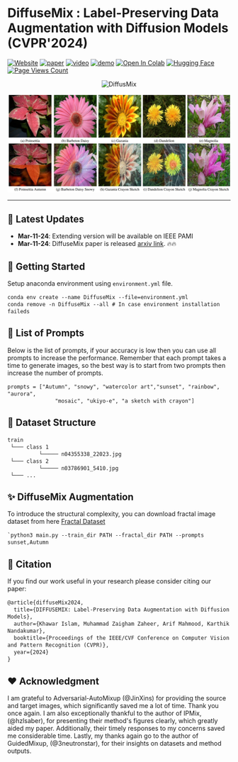 # DiffuseMix : Label-Preserving Data Augmentation with Diffusion Models (CVPR'2024)

[![Website](https://img.shields.io/badge/Project-Website-87CEEB)](https://www.linkedin.com/in/khawarislam/)
[![paper](https://img.shields.io/badge/arXiv-Paper-<COLOR>.svg)](https://www.linkedin.com/in/khawarislam/)
[![video](https://img.shields.io/badge/Video-Presentation-F9D371)](https://www.linkedin.com/in/khawarislam/)
[![demo](https://img.shields.io/badge/-Demo-red)](https://www.linkedin.com/in/khawarislam/)
[![Open In Colab](https://colab.research.google.com/assets/colab-badge.svg)](https://www.linkedin.com/in/khawarislam/)
[![Hugging Face](https://img.shields.io/badge/i2i-%F0%9F%A4%97%20Hugging%20Face-blue)](https://www.linkedin.com/in/khawarislam/)
[![Page Views Count](https://badges.toozhao.com/badges/01HRR1Z1PZQZ9PCVJ7MN2Q67HN/blue.svg)](https://badges.toozhao.com/stats/01HRR1Z1PZQZ9PCVJ7MN2Q67HN "Get your own page views count badge on badges.toozhao.com")


<p align="center">
    <img src="https://i.imgur.com/waxVImv.png" alt="DiffusMix">
</p>

<p align="center">
    <img src="images/diffuseMix_flower102.png" alt="DiffusMix Treasure">
</p>

---

## 📢 Latest Updates
- **Mar-11-24**: Extending version will be available on IEEE PAMI
- **Mar-11-24**: DiffuseMix paper is released [arxiv link](https://www.linkedin.com/in/khawarislam/). 🔥🔥

## 🚀 Getting Started
Setup anaconda environment using `environment.yml` file.

```
conda env create --name DiffuseMix --file=environment.yml
conda remove -n DiffuseMix --all # In case environment installation faileds
```

## 📝 List of Prompts 
Below is the list of prompts, if your accuracy is low then you can use all prompts to increase the performance. Remember that each prompt takes a time to generate images, so the best way is to start from two prompts then increase the number of prompts.

```
prompts = ["Autumn", "snowy", "watercolor art","sunset", "rainbow", "aurora",
               "mosaic", "ukiyo-e", "a sketch with crayon"]
```

## 📁 Dataset Structure
```
train
 └─── class 1
          └───── n04355338_22023.jpg
 └─── class 2
          └───── n03786901_5410.jpg
 └─── ...
```
## ✨ DiffuseMix Augmentation
To introduce the structural complexity, you can download fractal image dataset from here [Fractal Dataset](https://drive.google.com/drive/folders/19xNHNGFv-OChaCazBdMOrwdGRsXy2LPs/)
```
`python3 main.py --train_dir PATH --fractal_dir PATH --prompts sunset,Autumn
```

## 💬 Citation
If you find our work useful in your research please consider citing our paper:
```
@article{diffuseMix2024,
  title={DIFFUSEMIX: Label-Preserving Data Augmentation with Diffusion Models},
  author={Khawar Islam, Muhammad Zaigham Zaheer, Arif Mahmood, Karthik Nandakumar},
  booktitle={Proceedings of the IEEE/CVF Conference on Computer Vision and Pattern Recognition (CVPR)},
  year={2024}
}
```

## ❤️ Acknowledgment
I am grateful to Adversarial-AutoMixup (@JinXins) for providing the source and target images, which significantly saved me a lot of time. Thank you once again. I am also exceptionally thankful to the author of IPMix, (@hzlsaber), for presenting their method's figures clearly, which greatly aided my paper. Additionally, their timely responses to my concerns saved me considerable time. Lastly, my thanks again go to the author of GuidedMixup, (@3neutronstar), for their insights on datasets and method outputs.